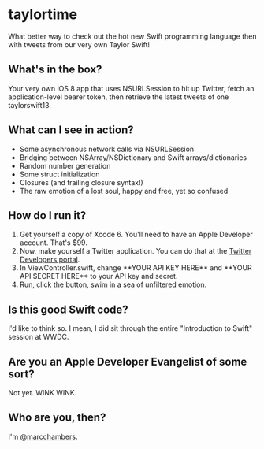 taylortime
==========

What better way to check out the hot new Swift programming language then with tweets from our very own Taylor Swift!

What's in the box?
------------------

Your very own iOS 8 app that uses NSURLSession to hit up Twitter, fetch an application-level bearer token, then retrieve the latest tweets of one taylorswift13.

What can I see in action?
-------------------------

* Some asynchronous network calls via NSURLSession
* Bridging between NSArray/NSDictionary and Swift arrays/dictionaries
* Random number generation
* Some struct initialization
* Closures (and trailing closure syntax!)
* The raw emotion of a lost soul, happy and free, yet so confused

How do I run it?
----------------

1. Get yourself a copy of Xcode 6. You'll need to have an Apple Developer account. That's $99.
2. Now, make yourself a Twitter application. You can do that at the [Twitter Developers portal](http://dev.twitter.com).
3. In ViewController.swift, change \*\*YOUR API KEY HERE\*\* and \*\*YOUR API SECRET HERE\*\* to your API key and secret.
4. Run, click the button, swim in a sea of unfiltered emotion.

Is this good Swift code?
------------------------

I'd like to think so. I mean, I did sit through the entire "Introduction to Swift" session at WWDC.

Are you an Apple Developer Evangelist of some sort?
--------------------------------------

Not yet. WINK WINK.

Who are you, then?
------------

I'm [@marcchambers](http://twitter.com/marcchambers).
